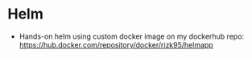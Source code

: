 # Helm
* Hands-on helm using custom docker image on my dockerhub repo:
    https://hub.docker.com/repository/docker/rizk95/helmapp